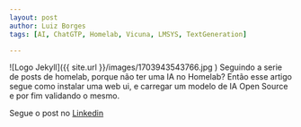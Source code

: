 ```yaml
---
layout: post
author: Luiz Borges
tags: [AI, ChatGTP, Homelab, Vicuna, LMSYS, TextGeneration]

---
```


![Logo Jekyll]({{ site.url }}/images/1703943543766.jpg )
 Seguindo a serie de posts de homelab, porque não ter uma IA no Homelab? Então esse artigo segue como instalar uma web ui, e carregar um modelo de IA Open Source e por fim validando o mesmo.

Segue o post no 
[Linkedin](https://www.linkedin.com/pulse/homelab-instalando-pr%C3%B3pria-intelig%C3%AAncia-artificial-borges-mbjdf)
